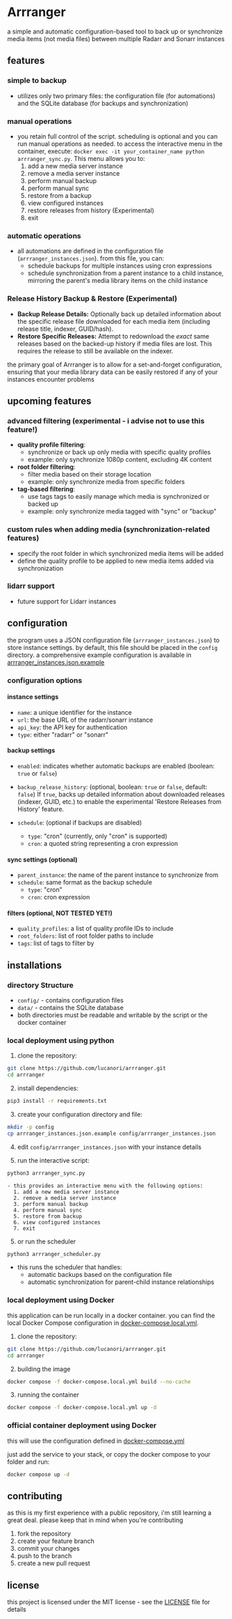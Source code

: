 # Arrranger

a simple and automatic configuration-based tool to back up or synchronize media items (not media files) between multiple Radarr and Sonarr instances

## features

### simple to backup

- utilizes only two primary files: the configuration file (for automations) and the SQLite database (for backups and synchronization)

### manual operations

- you retain full control of the script. scheduling is optional and you can run manual operations as needed. to access the interactive menu in the container, execute: `docker exec -it your_container_name python arrranger_sync.py`. This menu allows you to:
  1. add a new media server instance
  2. remove a media server instance
  3. perform manual backup
  4. perform manual sync
  5. restore from a backup
  6. view configured instances
  7. restore releases from history (Experimental)
  8. exit

### automatic operations

- all automations are defined in the configuration file (`arrranger_instances.json`). from this file, you can:
  - schedule backups for multiple instances using cron expressions
  - schedule synchronization from a parent instance to a child instance, mirroring the parent's media library items on the child instance


### Release History Backup & Restore (Experimental)

- **Backup Release Details:** Optionally back up detailed information about the specific release file downloaded for each media item (including release title, indexer, GUID/hash).
- **Restore Specific Releases:** Attempt to redownload the *exact* same releases based on the backed-up history if media files are lost. This requires the release to still be available on the indexer.

the primary goal of Arrranger is to allow for a set-and-forget configuration, ensuring that your media library data can be easily restored if any of your instances encounter problems

## upcoming features

### advanced filtering (experimental - i advise not to use this feature!)

- **quality profile filtering**:
  - synchronize or back up only media with specific quality profiles
  - example: only synchronize 1080p content, excluding 4K content
- **root folder filtering**:
  - filter media based on their storage location
  - example: only synchronize media from specific folders
- **tag-based filtering**:
  - use tags tags to easily manage which media is synchronized or backed up
  - example: only synchronize media tagged with "sync" or "backup"

### custom rules when adding media (synchronization-related features)

- specify the root folder in which synchronized media items will be added
- define the quality profile to be applied to new media items added via synchronization

### lidarr support

- future support for Lidarr instances

## configuration

the program uses a JSON configuration file (`arrranger_instances.json`) to store instance settings. by default, this file should be placed in the `config` directory. a comprehensive example configuration is available in [arrranger_instances.json.example](arrranger_instances.json.example)

### configuration options

#### instance settings

- `name`: a unique identifier for the instance
- `url`: the base URL of the radarr/sonarr instance
- `api_key`: the API key for authentication
- `type`: either "radarr" or "sonarr"

#### backup settings

- `enabled`: indicates whether automatic backups are enabled (boolean: `true` or `false`)
- `backup_release_history`: (optional, boolean: `true` or `false`, default: `false`) If `true`, backs up detailed information about downloaded releases (indexer, GUID, etc.) to enable the experimental 'Restore Releases from History' feature.

- `schedule`: (optional if backups are disabled)
  - `type`: "cron" (currently, only "cron" is supported)
  - `cron`: a quoted string representing a cron expression

#### sync settings (optional)

- `parent_instance`: the name of the parent instance to synchronize from
- `schedule`: same format as the backup schedule
  - `type`: "cron"
  - `cron`: cron expression

#### filters (optional, NOT TESTED YET!)

- `quality_profiles`: a list of quality profile IDs to include
- `root_folders`: list of root folder paths to include
- `tags`: list of tags to filter by

## installations

### directory Structure

- `config/` - contains configuration files
- `data/` - contains the SQLite database
- both directories must be readable and writable by the script or the docker container

### local deployment using python

1. clone the repository:

  ```bash
  git clone https://github.com/lucanori/arrranger.git
  cd arrranger
  ```

2. install dependencies:

  ```bash
  pip3 install -r requirements.txt
  ```

3. create your configuration directory and file:

  ```bash
  mkdir -p config
  cp arrranger_instances.json.example config/arrranger_instances.json
  ```

4. edit `config/arrranger_instances.json` with your instance details

5. run the interactive script:

  ```bash
  python3 arrranger_sync.py
  ```
    - this provides an interactive menu with the following options:
      1. add a new media server instance
      2. remove a media server instance
      3. perform manual backup
      4. perform manual sync
      5. restore from backup
      6. view configured instances
      7. exit

5. or run the scheduler

  ```bash
  python3 arrranger_scheduler.py
  ```
  - this runs the scheduler that handles:
    - automatic backups based on the configuration file
    - automatic synchronization for parent-child instance relationships

### local deployment using Docker

this application can be run locally in a docker container. you can find the local Docker Compose configuration in [docker-compose.local.yml](docker-compose.local.yml).

1. clone the repository:

  ```bash
  git clone https://github.com/lucanori/arrranger.git
  cd arrranger
  ```

2. building the image

  ```bash
  docker compose -f docker-compose.local.yml build --no-cache
  ```

3. running the container

  ```bash
  docker compose -f docker-compose.local.yml up -d
  ```

### official container deployment using Docker

this will use the configuration defined in [docker-compose.yml](docker-compose.yml)

just add the service to your stack, or copy the docker compose to your folder and run:

```bash
docker compose up -d
```

## contributing

as this is my first experience with a public repository, i'm still learning a great deal. please keep that in mind when you're contributing

1. fork the repository
2. create your feature branch
3. commit your changes
4. push to the branch
5. create a new pull request

## license

this project is licensed under the MIT license - see the [LICENSE](LICENSE) file for details
